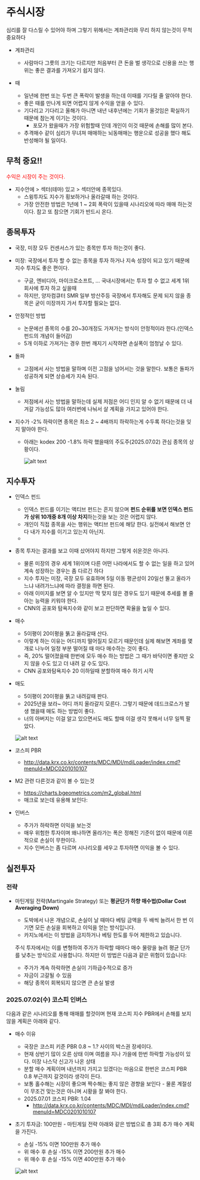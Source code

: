 # 주식시장
심리를 잘 다스릴 수 있어야 하며 그렇기 위해서는 계좌관리와 무리 하지 않는것이 무척 중요하다

* 계좌관리
  - 사람마다 그릇의 크기는 다르지만 처음부터 큰 돈을 벌 생각으로 신용을 쓰는 행위는 좋은 결과를 가져오기 쉽지 않다.

* 때
  - 일년에 한번 또는 두번 큰 폭락이 발생을 하는데 이때를 기다릴 줄 알아야 한다.
  - 좋은 때를 만나게 되면 어렵지 않게 수익을 얻을 수 있다.
  - 기다리고 기다리고 올해가 아니면 내년 내후년에는 기회가 올것임은 확실하기 때문에 참는게 이기는 것이다.
    + 포모가 왔을때가 가장 위험할때 인데 개인이 이것 때문에 손해를 많이 본다.
  - 추격매수 같이 심리가 무녀져 매매하는 뇌동매매는 행운으로 성공을 했다 해도 반성해야 될 일이다.


## 무척 중요!!
<font color='red'>수익은 시장이 주는 것이다. </font>
* 지수안에 > 섹터(테마) 있고 > 섹터안에 종목있다.
  - 스윙투자도 지수가 횡보하거나 올라갈때 하는 것이다.
  - 가장 안전한 방법은 1년에 1 ~ 2회 폭락이 있을때 시나리오에 따라 매매 하는것이다. 참고 또 참으면 기회가 반드시 온다.

## 종목투자
* 국장, 미장 모두 컨센서스가 있는 종목만 투자 하는것이 좋다.

* 미장: 국장에서 투자 할 수 없는 종목을 투자 하거나 지속 성장이 되고 있기 때문에 지수 투자도 좋은 편이다.
  - 구글, 엔비디아, 마이크로소프트, ... 국내시장에서는 투자 할 수 없고 세계 1위 회사에 투자 하고 싶을때
  - 하지만, 양자컴큐터 SMR 일부 방산주등 국장에서 투자해도 문제 되지 않을 종목은 굳이 미장까지 가서 투자할 필요는 없다.

* 안정적인 방법
  - 논문에선 종목의 수를 20~30개정도 가져가는 방식이 안정적이라 한다.(인덱스 펀드의 개념이 들어감)
  - 5개 이하로 가져가는 경우 한번 깨지기 시작하면 손실폭이 엄청날 수 있다.

* 돌파
  - 고점에서 사는 방법을 말하며 이전 고점을 넘어서는 것을 말한다. 보통은 돌파가 성공하게 되면 상승세가 지속 된다.

* 눌림
  - 저점에서 사는 방법을 말하는데 실제 저점은 어디 인지 알 수 없기 때문에 더 내겨갈 가능성도 많아 여러번에 나눠서 살 계획을 가지고 있어야 한다.

* 지수가 -2% 하락이면 종목은 최소 2 ~ 4배까지 하락하는게 수두록 하다는것을 잊지 말아야 한다.
  - 아래는 kodex 200 -1.8% 하락 했을때의 주도주(2025.07.02) 관심 종목의 상황이다.

    ![alt text](image-1.png)


## 지수투자
* 인덱스 펀드
  - 인덱스 펀드를 이기는 액티브 펀드는 흔지 않으며 **펀드 순위를 보면 인덱스 펀드가 상위 10개중 8개 이상 차지**하는것을 보는 것은 어렵지 않다.
  - 개인이 직접 종목을 사는 행위는 액티브 펀드에 해당 한다. 실전에서 해보면 안다 내가 지수를 이기고 있는지 아닌지.
  -

* 종목 투자는 결과를 보고 이때 샀어야지 하지만 그렇게 쉬운것은 아니다.
  - 물론 미장의 경우 세계 1위이며 다른 어떤 나라에서도 할 수 없는 일을 하고 있어 계속 성장하는 경우는 좀 다르긴 하다
  - 지수 투자는 미장, 국장 모두 유효하며 5일 이동 평균성이 20일선 뚤고 올라가느냐 내려가느냐에 따라 결정을 하면 된다.
  - 아래 이미지를 보면 알 수 있지만 딱 맞지 않은 경우도 있기 때문에 추세를 볼 줄 아는 능력을 키워야 한다.
  - CNN의 공포와 탐욕지수와 같이 보고 판단하면 확율을 높일 수 있다.

* 매수
  - 5이평이 20이평을 뚥고 올라갈때 산다.
  - 이렇게 하는 이유는 어디까지 떨어질지 모르기 때문인데 실제 해보면 계좌를 몇개로 나누어 일정 부분 떨어질 때 마다 매수하는 것이 좋다.
  - 즉, 20% 떨어졌을때 한번에 모두 매수 하는 방법은 그 때가 바닥이면 좋지만 오지 않을 수도 있고 더 내려 갈 수도 있다.
  - CNN 공포와탐욕지수 20 이하일때 분할하여 매수 하기 시작

* 매도
  - 5이평이 20이평을 뚥고 내려갈때 판다.
  - 2025년을 보라~ 어디 까지 올라갈지 모른다. 그렇기 때문에 데드크로스가 발생 했을때 매도 하는 방법이 좋다.
  - 너의 아버지는 이걸 알고 있으면서도 매도 할때 이걸 생각 못해서 너무 일찍 팔았다.


  ![alt text](image.png)

* 코스피 PBR
  - http://data.krx.co.kr/contents/MDC/MDI/mdiLoader/index.cmd?menuId=MDC0201010107

* M2 관련 다른것과 같이 볼 수 있는것
  - https://charts.bgeometrics.com/m2_global.html
  - 매크로 보는데 유용해 보인다:

* 인버스
  - 주가가 하락하면 이익을 보는것
  - 매우 위험한 투자이며 왜나하면 올라가는 폭은 정해진 기준이 없이 때문에 이론적으로 손실이 무한이다.
  - 지수 인버스는 좀 다르며 시나리오를 세우고 투자하면 이익을 볼 수 있다.


## 실전투자

### 전략
  * 마틴게일 전략(Martingale Strategy) 또는 **평균단가 하향 매수법(Dollar Cost Averaging Down)**
    - 도박에서 나온 개념으로, 손실이 날 때마다 베팅 금액을 두 배씩 늘려서 한 번 이기면 모든 손실을 회복하고 이익을 얻는 방식입니다.
    - 카지노에서는 이 방법을 금지하거나 베팅 한도를 두어 제한하고 있습니다.

    주식 투자에서는 이를 변형하여 주가가 하락할 때마다 매수 물량을 늘려 평균 단가를 낮추는 방식으로 사용합니다. 하지만 이 방법은 다음과 같은 위험이 있습니다:

    - 주가가 계속 하락하면 손실이 기하급수적으로 증가
    - 자금이 고갈될 수 있음
    - 해당 종목이 회복되지 않으면 큰 손실 발생

### 2025.07.02(수) 코스피 인버스
  다음과 같은 시나리오를 통해 매매를 할것이며 현재 코스피 지수 PBR에서 손해를 보지 않을 계획은 아래와 같다.

  * 매수 이유
    - 국장은 코스피 키준 PBR 0.8 ~ 1.? 사이의 박스권 장세이다.
    - 현재 상반기 많이 오른 상태 이며 여름을 지나 가을에 한번 하락할 가능성이 있다. 미장 나스닥 신고가 나온 상태
    - 분할 매수 계획이며 내년까지 가지고 있겠다는 마음으로 한번은 코스피 PBR 0.8 부근까지 갈것이라 생각이 든다.
    - 보통 홀수해는 시장이 좋으며 짝수해는 좋지 않은 경향을 보인다 - 물론 계절성이 무조건 맞는것은 아니며 시황을 잘 봐야 한다.
    - 2025.07.01 코스피 PBR: 1.04
      + http://data.krx.co.kr/contents/MDC/MDI/mdiLoader/index.cmd?menuId=MDC0201010107

  * 초기 투자금: 100만원 - 마틴게일 전략
    아래와 같은 방법으로 총 3회 추가 매수 계획을 가진다.
    - 손실 -15% 이면 100만원 추가 매수
    - 위 매수 후 손실 -15% 이면 200만원 추가 매수
    - 위 매수 후 손실 -15% 이면 400만원 추가 매수

    ![alt text](image-2.png)
